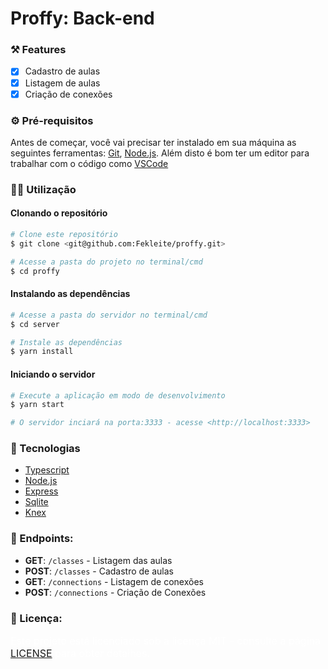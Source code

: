 # Proffy: Back-end

### ⚒️ Features

- [x] Cadastro de aulas
- [x] Listagem de aulas
- [x] Criação de conexões

### ⚙️ Pré-requisitos

Antes de começar, você vai precisar ter instalado em sua máquina as seguintes ferramentas:
[Git](https://git-scm.com), [Node.js](https://nodejs.org/en/).
Além disto é bom ter um editor para trabalhar com o código como [VSCode](https://code.visualstudio.com/)

### 👩‍💻 Utilização

#### Clonando o repositório

```bash
# Clone este repositório
$ git clone <git@github.com:Fekleite/proffy.git>

# Acesse a pasta do projeto no terminal/cmd
$ cd proffy
```

#### Instalando as dependências

```bash
# Acesse a pasta do servidor no terminal/cmd
$ cd server

# Instale as dependências
$ yarn install 
```

#### Iniciando o servidor

```bash
# Execute a aplicação em modo de desenvolvimento
$ yarn start

# O servidor inciará na porta:3333 - acesse <http://localhost:3333>
```

### 🚀 Tecnologias

- [Typescript](https://www.typescriptlang.org/)
- [Node.js](https://nodejs.org/en/)
- [Express](https://expressjs.com/)
- [Sqlite](https://www.sqlite.org/index.html)
- [Knex](http://knexjs.org/)

### 🚀 Endpoints:

- **GET**: `/classes` - Listagem das aulas
- **POST**: `/classes` - Cadastro de aulas
- **GET**: `/connections` - Listagem de conexões
- **POST**: `/connections` - Criação de Conexões

### 📝 Licença:

<p style="font-size: 16px; color: #fff;">Este projeto está licenciado sob a licença MIT - consulte a página <a href="https://opensource.org/licenses/MIT" style=" font-size: 16px; " >LICENSE</a> para obter detalhes.</p>
